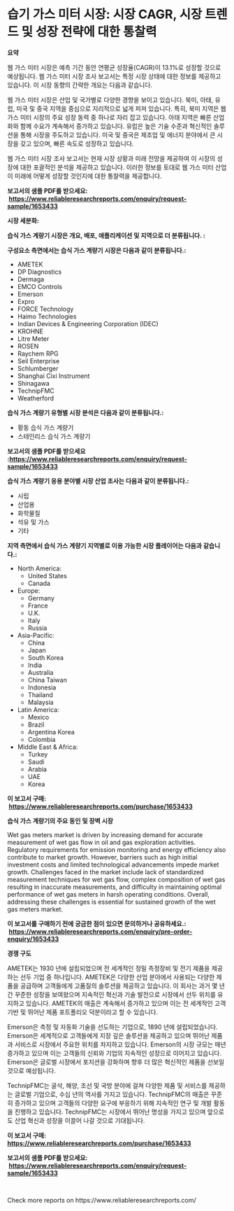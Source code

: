 <p><h1>습기 가스 미터 시장: 시장 CAGR, 시장 트렌드 및 성장 전략에 대한 통찰력</h1></p><p><strong>요약</strong></p>
<p><p>웹 가스 미터 시장은 예측 기간 동안 연평균 성장율(CAGR)이 13.1%로 성장할 것으로 예상됩니다. 웹 가스 미터 시장 조사 보고서는 특정 시장 상태에 대한 정보를 제공하고 있습니다. 이 시장 동향의 간략한 개요는 다음과 같습니다.</p><p>웹 가스 미터 시장은 산업 및 국가별로 다양한 경향을 보이고 있습니다. 북미, 아태, 유럽, 미국 및 중국 지역을 중심으로 지리적으로 넓게 퍼져 있습니다. 특히, 북미 지역은 웹 가스 미터 시장의 주요 성장 동력 중 하나로 자리 잡고 있습니다. 아태 지역은 빠른 산업화와 함께 수요가 계속해서 증가하고 있습니다. 유럽은 높은 기술 수준과 혁신적인 솔루션을 통해 시장을 주도하고 있습니다. 미국 및 중국은 제조업 및 에너지 분야에서 큰 시장을 갖고 있으며, 빠른 속도로 성장하고 있습니다.</p><p>웹 가스 미터 시장 조사 보고서는 현재 시장 상황과 미래 전망을 제공하여 이 시장의 성장에 대한 포괄적인 분석을 제공하고 있습니다. 이러한 정보를 토대로 웹 가스 미터 산업이 미래에 어떻게 성장할 것인지에 대한 통찰력을 제공합니다.</p></p>
<p><strong>보고서의 샘플 PDF를 받으세요: &nbsp;<a href="https://www.reliableresearchreports.com/enquiry/request-sample/1653433">https://www.reliableresearchreports.com/enquiry/request-sample/1653433</a></strong></p>
<p><strong>시장 세분화:</strong></p>
<p><strong> 습식 가스 계량기 시장은 개요, 배포, 애플리케이션 및 지역으로 더 분류됩니다. :</strong></p>
<p><strong>구성요소 측면에서는 습식 가스 계량기 시장은 다음과 같이 분류됩니다.:</strong></p>
<p><ul><li>AMETEK</li><li>DP Diagnostics</li><li>Dermaga</li><li>EMCO Controls</li><li>Emerson</li><li>Expro</li><li>FORCE Technology</li><li>Haimo Technologies</li><li>Indian Devices & Engineering Corporation (IDEC)</li><li>KROHNE</li><li>Litre Meter</li><li>ROSEN</li><li>Raychem RPG</li><li>Seil Enterprise</li><li>Schlumberger</li><li>Shanghai Cixi Instrument</li><li>Shinagawa</li><li>TechnipFMC</li><li>Weatherford</li></ul></p>
<p><strong> 습식 가스 계량기 유형별 시장 분석은 다음과 같이 분류됩니다.:</strong></p>
<p><ul><li>황동 습식 가스 계량기</li><li>스테인리스 습식 가스 계량기</li></ul></p>
<p><strong>보고서의 샘플 PDF를 받으세요 :<a href="https://www.reliableresearchreports.com/enquiry/request-sample/1653433">https://www.reliableresearchreports.com/enquiry/request-sample/1653433</a></strong></p>
<p><strong> 습식 가스 계량기 응용 분야별 시장 산업 조사는 다음과 같이 분류됩니다.:</strong></p>
<p><ul><li>시립</li><li>산업용</li><li>화학물질</li><li>석유 및 가스</li><li>기타</li></ul></p>
<p><strong>지역 측면에서 습식 가스 계량기 지역별로 이용 가능한 시장 플레이어는 다음과 같습니다.:</strong></p>
<p><ul>
    <li>
        North America:
        <ul>
            <li>United States</li>
            <li>Canada</li>
        </ul>
    </li>
    <li>
        Europe:
        <ul>
            <li>Germany</li>
            <li>France</li>
            <li>U.K.</li>
            <li>Italy</li>
            <li>Russia</li>
        </ul>
    </li>
    <li>
        Asia-Pacific:
        <ul>
            <li>China</li>
            <li>Japan</li>
            <li>South Korea</li>
            <li>India</li>
            <li>Australia</li>
            <li>China Taiwan</li>
            <li>Indonesia</li>
            <li>Thailand</li>
            <li>Malaysia</li>
        </ul>
    </li>
    <li>
        Latin America:
        <ul>
            <li>Mexico</li>
            <li>Brazil</li>
            <li>Argentina Korea</li>
            <li>Colombia</li>
        </ul>
    </li>
    <li>
        Middle East & Africa:
        <ul>
            <li>Turkey</li>
            <li>Saudi</li>
            <li>Arabia</li>
            <li>UAE</li>
            <li>Korea</li>
        </ul>
    </li>
    </ul></p>
<p><strong>이 보고서 구매: &nbsp;<a href="https://www.reliableresearchreports.com/purchase/1653433">https://www.reliableresearchreports.com/purchase/1653433</a></strong></p>
<p><strong>습식 가스 계량기의 주요 동인 및 장벽 시장</strong></p>
<p><p>Wet gas meters market is driven by increasing demand for accurate measurement of wet gas flow in oil and gas exploration activities. Regulatory requirements for emission monitoring and energy efficiency also contribute to market growth. However, barriers such as high initial investment costs and limited technological advancements impede market growth. Challenges faced in the market include lack of standardized measurement techniques for wet gas flow, complex composition of wet gas resulting in inaccurate measurements, and difficulty in maintaining optimal performance of wet gas meters in harsh operating conditions. Overall, addressing these challenges is essential for sustained growth of the wet gas meters market.</p></p>
<p><strong>이 보고서를 구매하기 전에 궁금한 점이 있으면 문의하거나 공유하세요.: &nbsp;<a href="https://www.reliableresearchreports.com/enquiry/pre-order-enquiry/1653433">https://www.reliableresearchreports.com/enquiry/pre-order-enquiry/1653433</a></strong></p>
<p><strong>경쟁 구도</strong></p>
<p><p>AMETEK는 1930 년에 설립되었으며 전 세계적인 정밀 측정장비 및 전기 제품을 제공하는 선두 기업 중 하나입니다. AMETEK은 다양한 산업 분야에서 사용되는 다양한 제품을 공급하며 고객들에게 고품질의 솔루션을 제공하고 있습니다. 이 회사는 과거 몇 년간 꾸준한 성장을 보여왔으며 지속적인 혁신과 기술 발전으로 시장에서 선두 위치를 유지하고 있습니다. AMETEK의 매출은 계속해서 증가하고 있으며 이는 전 세계적인 고객 기반 및 뛰어난 제품 포트폴리오 덕분이라고 할 수 있습니다.</p><p>Emerson은 측정 및 자동화 기술을 선도하는 기업으로, 1890 년에 설립되었습니다. Emerson은 세계적으로 고객들에게 지장 깊은 솔루션을 제공하고 있으며 뛰어난 제품과 서비스로 시장에서 주요한 위치를 차지하고 있습니다. Emerson의 시장 규모는 매년 증가하고 있으며 이는 고객들의 신뢰와 기업의 지속적인 성장으로 이어지고 있습니다. Emerson은 글로벌 시장에서 포지션을 강화하며 향후 더 많은 혁신적인 제품을 선보일 것으로 예상됩니다.</p><p>TechnipFMC는 굴삭, 해양, 조선 및 국방 분야에 걸쳐 다양한 제품 및 서비스를 제공하는 글로벌 기업으로, 수십 년의 역사를 가지고 있습니다. TechnipFMC의 매출은 꾸준히 증가하고 있으며 고객들의 다양한 요구에 부응하기 위해 지속적인 연구 및 개발 활동을 진행하고 있습니다. TechnipFMC는 시장에서 뛰어난 명성을 가지고 있으며 앞으로도 산업 혁신과 성장을 이끌어 나갈 것으로 기대됩니다.</p></p>
<p><strong>이 보고서 구매: &nbsp; <a href="https://www.reliableresearchreports.com/purchase/1653433">https://www.reliableresearchreports.com/purchase/1653433</a></strong></p>
<p><strong>보고서의 샘플 PDF를 받으세요: &nbsp;<a href="https://www.reliableresearchreports.com/enquiry/request-sample/1653433">https://www.reliableresearchreports.com/enquiry/request-sample/1653433</a></strong><strong></strong></p>
<p>&nbsp;</p>
<p>Check more reports on https://www.reliableresearchreports.com/</p>